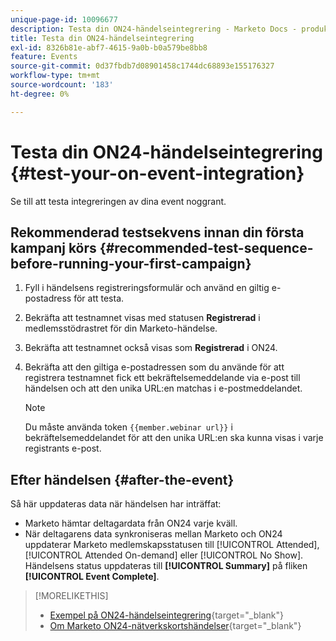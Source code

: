 ```yaml
---
unique-page-id: 10096677
description: Testa din ON24-händelseintegrering - Marketo Docs - produktdokumentation
title: Testa din ON24-händelseintegrering
exl-id: 8326b81e-abf7-4615-9a0b-b0a579be8bb8
feature: Events
source-git-commit: 0d37fbdb7d08901458c1744dc68893e155176327
workflow-type: tm+mt
source-wordcount: '183'
ht-degree: 0%

---
```


# Testa din ON24-händelseintegrering {#test-your-on-event-integration}

Se till att testa integreringen av dina event noggrant.

## Rekommenderad testsekvens innan din första kampanj körs {#recommended-test-sequence-before-running-your-first-campaign}

1. Fyll i händelsens registreringsformulär och använd en giltig e-postadress för att testa.
1. Bekräfta att testnamnet visas med statusen **Registrerad** i medlemsstödrastret för din Marketo-händelse.
1. Bekräfta att testnamnet också visas som **Registrerad** i ON24.
1. Bekräfta att den giltiga e-postadressen som du använde för att registrera testnamnet fick ett bekräftelsemeddelande via e-post till händelsen och att den unika URL:en matchas i e-postmeddelandet.

   >[!NOTE]
   >
   >Du måste använda token `{{member.webinar url}}` i bekräftelsemeddelandet för att den unika URL:en ska kunna visas i varje registrants e-post.

## Efter händelsen {#after-the-event}

Så här uppdateras data när händelsen har inträffat:

* Marketo hämtar deltagardata från ON24 varje kväll.
* När deltagarens data synkroniseras mellan Marketo och ON24 uppdaterar Marketo medlemskapsstatusen till [!UICONTROL Attended], [!UICONTROL Attended On-demand] eller [!UICONTROL No Show]. Händelsens status uppdateras till **[!UICONTROL Summary]** på fliken **[!UICONTROL Event Complete]**.

>[!MORELIKETHIS]
>
>* [Exempel på ON24-händelseintegrering](/help/marketo/product-docs/demand-generation/events/create-an-event/create-an-event-with-the-marketo-on24-adapter/example-on24-event-integration.md){target="_blank"}
>* [Om Marketo ON24-nätverkskortshändelser](/help/marketo/product-docs/demand-generation/events/create-an-event/create-an-event-with-the-marketo-on24-adapter/understanding-marketo-on24-adapter-events.md){target="_blank"}
